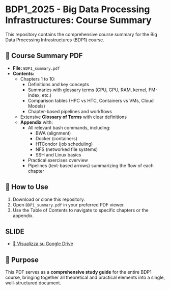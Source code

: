 # BDP1_2025 - Big Data Processing Infrastructures: Course Summary

This repository contains the comprehensive course summary for the Big Data Processing Infrastructures (BDP1) course.

## 📄 Course Summary PDF

- **File:** `BDP1_summary.pdf`
- **Contents:**
  - Chapters 1 to 10:
    - Definitions and key concepts
    - Summaries with glossary terms (CPU, GPU, RAM, kernel, FM-index, etc.)
    - Comparison tables (HPC vs HTC, Containers vs VMs, Cloud Models)
    - Chapter-based pipelines and workflows
  - Extensive **Glossary of Terms** with clear definitions
  - **Appendix** with:
    - All relevant bash commands, including:
      - BWA (alignment)
      - Docker (containers)
      - HTCondor (job scheduling)
      - NFS (networked file systems)
      - SSH and Linux basics
    - Practical exercises overview
    - Pipelines (text-based arrows) summarizing the flow of each chapter

## 📌 How to Use

1. Download or clone this repository.
2. Open `BDP1_summary.pdf` in your preferred PDF viewer.
3. Use the Table of Contents to navigate to specific chapters or the appendix.

## SLIDE

- [🔎 Visualizza su Google Drive](https://drive.google.com/file/d/1wzA1xtHW14hh-PvJJcho1k4J8ZIhmPxt/view?usp=sharing)  


## 🚀 Purpose

This PDF serves as a **comprehensive study guide** for the entire BDP1 course, bringing together all theoretical and practical elements into a single, well-structured document.


